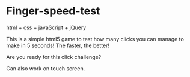 # Finger-speed-test


html + css + javaScript + jQuery

This is a simple html5 game to test how many clicks you can manage to make in 5 seconds! The faster, the better!

Are you ready for this click challenge?

Can also work on touch screen.